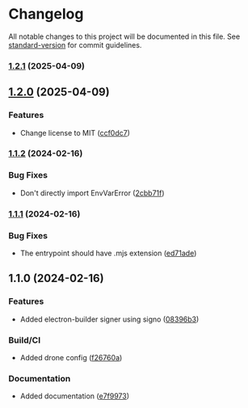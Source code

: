 # Changelog

All notable changes to this project will be documented in this file. See [standard-version](https://github.com/conventional-changelog/standard-version) for commit guidelines.

### [1.2.1](https://github.com/gergof/electron-builder-signo/compare/v1.2.0...v1.2.1) (2025-04-09)

## [1.2.0](https://github.com/gergof/electron-builder-signo/compare/v1.1.2...v1.2.0) (2025-04-09)


### Features

* Change license to MIT ([ccf0dc7](https://github.com/gergof/electron-builder-signo/commit/ccf0dc7804744b6f64e64b7ee2fb6eca157b9b98))

### [1.1.2](https://github.com/gergof/electron-builder-signo/compare/v1.1.1...v1.1.2) (2024-02-16)


### Bug Fixes

* Don't directly import EnvVarError ([2cbb71f](https://github.com/gergof/electron-builder-signo/commit/2cbb71f2905e2444361ee5caf98d52369ea2636d))

### [1.1.1](https://github.com/gergof/electron-builder-signo/compare/v1.1.0...v1.1.1) (2024-02-16)


### Bug Fixes

* The entrypoint should have .mjs extension ([ed71ade](https://github.com/gergof/electron-builder-signo/commit/ed71ade331ed49038fe91f9f53d5d7e72ff8c071))

## 1.1.0 (2024-02-16)


### Features

* Added electron-builder signer using signo ([08396b3](https://github.com/gergof/electron-builder-signo/commit/08396b3f2954e4b315e44f052965841d255f1400))


### Build/CI

* Added drone config ([f26760a](https://github.com/gergof/electron-builder-signo/commit/f26760a5efc23ad4d0f084e0ae7a94b43cdc3267))


### Documentation

* Added documentation ([e7f9973](https://github.com/gergof/electron-builder-signo/commit/e7f9973469c96c7b6706ac22b815dc7d81434022))

